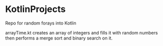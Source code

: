 # KotlinProjects
Repo for random forays into Kotlin

arrayTime.kt creates an array of integers and fills it with random numbers then performs a merge sort and binary search on it.
